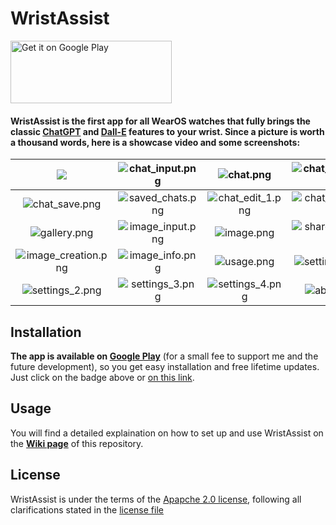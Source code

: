 # WristAssist
<a href='https://play.google.com/store/apps/details?id=net.devemperor.wristassist'><img alt='Get it on Google Play' width="258px" height="100px" src='https://raw.githubusercontent.com/DevEmperor/WristAssist/master/img/readme/google-play-badge.png'/></a>


#### WristAssist is the first app for all WearOS watches that fully brings the classic [ChatGPT](https://chat.openai.com/) and [Dall-E](https://openai.com/dall-e-3) features to your wrist. Since a picture is worth a thousand words, here is a showcase video and some screenshots:

| <a href='https://youtube.com/watch?v=YM0kUdrCiPI'><img src='https://raw.githubusercontent.com/DevEmperor/WristAssist/master/img/readme/menu.png'/></a> | ![chat_input.png](https://raw.githubusercontent.com/DevEmperor/WristAssist/master/img/readme/chat_input.png) | ![chat.png](https://raw.githubusercontent.com/DevEmperor/WristAssist/master/img/readme/chat.png) | ![chat_system.png](https://raw.githubusercontent.com/DevEmperor/WristAssist/master/img/readme/chat_system.png) |
| :----------------------------------------------------------: | :----------------------------------------------------------: | :----------------------------------------------------------: | :----------------------------------------------------------: |
| ![chat_save.png](https://raw.githubusercontent.com/DevEmperor/WristAssist/master/img/readme/chat_save.png) | ![saved_chats.png](https://raw.githubusercontent.com/DevEmperor/WristAssist/master/img/readme/saved_chats.png) | ![chat_edit_1.png](https://raw.githubusercontent.com/DevEmperor/WristAssist/master/img/readme/chat_edit_1.png) | ![chat_edit_2.png](https://raw.githubusercontent.com/DevEmperor/WristAssist/master/img/readme/chat_edit_2.png) |
| ![gallery.png](https://raw.githubusercontent.com/DevEmperor/WristAssist/master/img/readme/gallery.png) | ![image_input.png](https://raw.githubusercontent.com/DevEmperor/WristAssist/master/img/readme/image_input.png) | ![image.png](https://raw.githubusercontent.com/DevEmperor/WristAssist/master/img/readme/image.png) | ![share_image.png](https://raw.githubusercontent.com/DevEmperor/WristAssist/master/img/readme/share_image.png) |
| ![image_creation.png](https://raw.githubusercontent.com/DevEmperor/WristAssist/master/img/readme/image_creation.png) | ![image_info.png](https://raw.githubusercontent.com/DevEmperor/WristAssist/master/img/readme/image_info.png) | ![usage.png](https://raw.githubusercontent.com/DevEmperor/WristAssist/master/img/readme/usage.png) | ![settings_1.png](https://raw.githubusercontent.com/DevEmperor/WristAssist/master/img/readme/settings_1.png) |
| ![settings_2.png](https://raw.githubusercontent.com/DevEmperor/WristAssist/master/img/readme/settings_2.png) | ![settings_3.png](https://raw.githubusercontent.com/DevEmperor/WristAssist/master/img/readme/settings_3.png) | ![settings_4.png](https://raw.githubusercontent.com/DevEmperor/WristAssist/master/img/readme/settings_4.png) | ![about.png](https://raw.githubusercontent.com/DevEmperor/WristAssist/master/img/readme/about.png) |



## Installation

**The app is available on [Google Play](https://play.google.com/store/apps/details?id=net.devemperor.wristassist)** (for a small fee to support me and the future development), so you get easy installation and free lifetime updates. Just click on the badge above or [on this link](https://play.google.com/store/apps/details?id=net.devemperor.wristassist).



## Usage

You will find a detailed explaination on how to set up and use WristAssist on the **[Wiki page](https://github.com/DevEmperor/WristAssist/wiki/Intro-on-how-to-set-up-and-use-WristAssist)** of this repository.



## License

WristAssist is under the terms of the [Apapche 2.0 license](https://www.apache.org/licenses/LICENSE-2.0), following all clarifications stated in the [license file](https://raw.githubusercontent.com/DevEmperor/WristAssist/master/LICENSE)